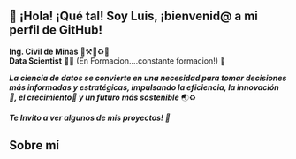 👋 ¡Hola! ¡Qué tal! Soy Luis, ¡bienvenid@ a mi perfil de GitHub!
--
**Ing. Civil de Minas** 👷⚒️🗻♻️🔋  
**Data Scientist** 👨‍💻 (En Formacion....constante formacion!) 🚀

***La ciencia de datos se convierte en una necesidad para tomar decisiones más informadas y estratégicas, impulsando la eficiencia, la innovación 🤖, el crecimiento🚀 y un futuro más sostenible*** 🌏♻️

***Te Invito a ver algunos de mis proyectos! 👀***

Sobre mí
-- 

#     
<!---
LValleV/LValleV is a ✨ special ✨ repository because its `README.md` (this file) appears on your GitHub profile.
You can click the Preview link to take a look at your changes.
--->

